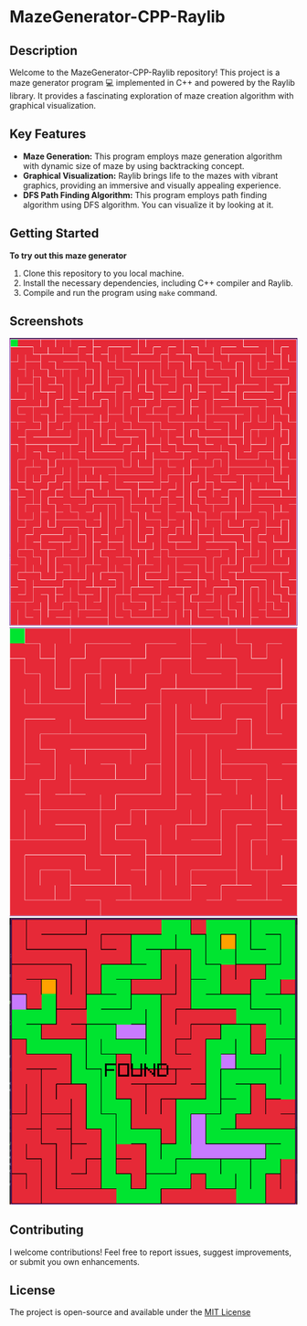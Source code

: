 # MazeGenerator-CPP-Raylib

## Description

Welcome to the MazeGenerator-CPP-Raylib repository! This project is a maze generator program 💻 implemented in C++ and powered by the Raylib library. It provides a fascinating exploration of maze creation algorithm with graphical visualization.

## Key Features

* **Maze Generation:** This program employs maze generation algorithm with dynamic size of maze by using backtracking concept.
* **Graphical Visualization:** Raylib brings life to the mazes with vibrant graphics, providing an immersive and visually appealing experience.
* **DFS Path Finding Algorithm:** This program employs path finding algorithm using DFS algorithm. You can visualize it by looking at it.

## Getting Started

**To try out this maze generator**  
1. Clone this repository to you local machine.
2. Install the necessary dependencies, including C++ compiler and Raylib.
3. Compile and run the program using ```make``` command.

## Screenshots

![Maze size 20](assets/size_20.png)
![Maze size 40](assets/size_40.png)
![Maze Path ](assets/pathFindDFS.png)

## Contributing

I welcome contributions! Feel free to report issues, suggest improvements, or submit you own enhancements.

## License

The project is open-source and available under the [MIT License](./liscense)
